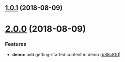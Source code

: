 <a name="1.0.1"></a>
## [1.0.1](https://github.com/pfbrowning/ng-modal/compare/v2.0.0...v1.0.1) (2018-08-09)



<a name="2.0.0"></a>
# [2.0.0](https://github.com/pfbrowning/ng-modal/compare/b38c810...v2.0.0) (2018-08-09)


### Features

* **demo:** add getting-started content in demo ([b38c810](https://github.com/pfbrowning/ng-modal/commit/b38c810))



